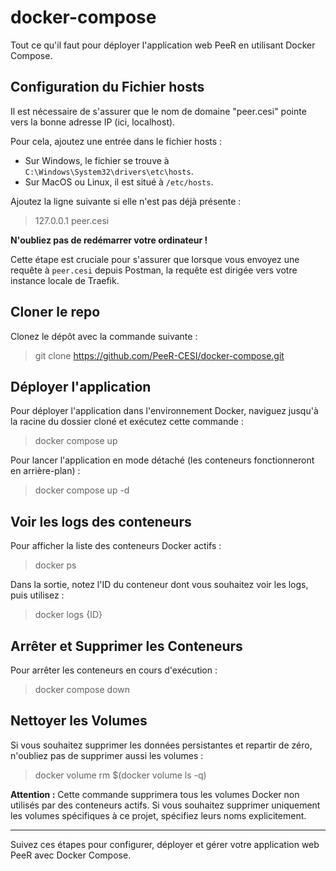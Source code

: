 # docker-compose
Tout ce qu'il faut pour déployer l'application web PeeR en utilisant Docker Compose.

## Configuration du Fichier hosts

Il est nécessaire de s'assurer que le nom de domaine "peer.cesi" pointe vers la bonne adresse IP (ici, localhost).

Pour cela, ajoutez une entrée dans le fichier hosts :

- Sur Windows, le fichier se trouve à `C:\Windows\System32\drivers\etc\hosts`.
- Sur MacOS ou Linux, il est situé à `/etc/hosts`.

Ajoutez la ligne suivante si elle n'est pas déjà présente :

> 127.0.0.1 peer.cesi


**N'oubliez pas de redémarrer votre ordinateur !**

Cette étape est cruciale pour s'assurer que lorsque vous envoyez une requête à `peer.cesi` depuis Postman, la requête est dirigée vers votre instance locale de Traefik.


## Cloner le repo

Clonez le dépôt avec la commande suivante :

> git clone https://github.com/PeeR-CESI/docker-compose.git



## Déployer l'application

Pour déployer l'application dans l'environnement Docker, naviguez jusqu'à la racine du dossier cloné et exécutez cette commande :

> docker compose up


Pour lancer l'application en mode détaché (les conteneurs fonctionneront en arrière-plan) :

> docker compose up -d



## Voir les logs des conteneurs

Pour afficher la liste des conteneurs Docker actifs :

> docker ps

Dans la sortie, notez l'ID du conteneur dont vous souhaitez voir les logs, puis utilisez :

> docker logs {ID}


## Arrêter et Supprimer les Conteneurs

Pour arrêter les conteneurs en cours d'exécution :

> docker compose down


## Nettoyer les Volumes

Si vous souhaitez supprimer les données persistantes et repartir de zéro, n'oubliez pas de supprimer aussi les volumes :

> docker volume rm $(docker volume ls -q)


**Attention :** Cette commande supprimera tous les volumes Docker non utilisés par des conteneurs actifs. Si vous souhaitez supprimer uniquement les volumes spécifiques à ce projet, spécifiez leurs noms explicitement.

---

Suivez ces étapes pour configurer, déployer et gérer votre application web PeeR avec Docker Compose.
